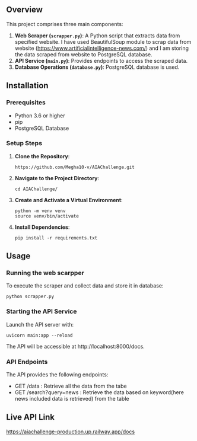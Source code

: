 ## Overview

This project comprises three main components:

1. **Web Scraper (`scrapper.py`)**: A Python script that extracts data from specified website. I have used BeautifulSoup module to scrap data from website (https://www.artificialintelligence-news.com/) and I am storing the data scraped from website to PostgreSQL database.
2. **API Service (`main.py`)**: Provides endpoints to access the scraped data.
3. **Database Operations (`database.py`)**: PostgreSQL database is used.




## Installation

### Prerequisites

- Python 3.6 or higher
- pip
- PostgreSQL Database


### Setup Steps

1. **Clone the Repository**:

   ```
   https://github.com/Megha10-v/AIAChallenge.git
   ```

2. **Navigate to the Project Directory**:
   ```
   cd AIAChallenge/
   ```

3. **Create and Activate a Virtual Environment**:
   ```
   python -m venv venv
   source venv/bin/activate
   ```

4. **Install Dependencies**:
   ```
   pip install -r requirements.txt
   ```

## Usage

### Running the web scarpper

To execute the scraper and collect data and store it in database:
```
python scrapper.py
```

### Starting the API Service

Launch the API server with:
```
uvicorn main:app --reload
```
The API will be accessible at http://localhost:8000/docs.

### API Endpoints
The API provides the following endpoints:

- GET /data : Retrieve all the data from the tabe
- GET /search?query=news : Retrieve the data based on keyword(here news included data is retrieved) from the table
  

## Live API Link 

https://aiachallenge-production.up.railway.app/docs


